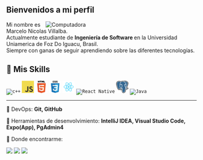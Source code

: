 ## Bienvenidos a mi perfil <strong></strong>

<img src="https://raw.githubusercontent.com/MicaelliMedeiros/micaellimedeiros/master/image/computer-illustration.png" min-width="400px" max-width="400px" width="400px" align="right" alt="Computadora">

<p align="left"> 
  Mi nombre es Marcelo Nicolas Villalba.
<br>
  Actualmente estudiante de <strong>Ingeniería de Software </strong>  en la Universidad Uniamerica de Foz Do Iguacu, Brasil.
<br>
Siempre con ganas de seguir aprendiendo sobre las diferentes tecnologías.
</p>

## 🚀 Mis Skills

<code><img height="32" src="https://upload.wikimedia.org/wikipedia/commons/thumb/1/18/ISO_C%2B%2B_Logo.svg/1822px-ISO_C%2B%2B_Logo.svg.png" alt="c++"/></code>
<code><img height="32" src="https://raw.githubusercontent.com/github/explore/80688e429a7d4ef2fca1e82350fe8e3517d3494d/topics/javascript/javascript.png" alt="Javascript"/></code>
<code><img height="32" src="https://raw.githubusercontent.com/github/explore/80688e429a7d4ef2fca1e82350fe8e3517d3494d/topics/html/html.png" alt="HTML5"/></code>
<code><img height="32" src="https://raw.githubusercontent.com/github/explore/80688e429a7d4ef2fca1e82350fe8e3517d3494d/topics/css/css.png" alt="CSS"/></code>
<code><img height="32" src="https://raw.githubusercontent.com/github/explore/80688e429a7d4ef2fca1e82350fe8e3517d3494d/topics/react/react.png" alt="React"/></code>
<code><img height="32" src="https://storage.googleapis.com/moravio-web/media/react_native_e0c7e12161/react_native_e0c7e12161.png" alt="React Native"/></code>
<code><img height="32" src="https://raw.githubusercontent.com/github/explore/80688e429a7d4ef2fca1e82350fe8e3517d3494d/topics/postgresql/postgresql.png" alt="PostegreSQL"/></code>
<code><img height="35" src="https://brandslogos.com/wp-content/uploads/images/large/java-logo-1.png" alt="Java"/></code>


---

<p align="left">
  🦄 DevOps: <strong> Git, GitHub</strong>
</p>
<p align="left">
  💼 Herramientas de desenvolvimiento: <strong>IntelliJ IDEA, Visual Studio Code, Expo(App), PgAdmin4 </strong>
</p>

<p align="left">
  💌 Donde encontrarme:
</p>

<p align="left">
  <a href="mailto:marcelonv011@gmail.com" alt="Gmail">
  <img src="https://img.shields.io/badge/-Gmail-FF0000?style=flat-square&labelColor=FF0000&logo=gmail&logoColor=white&link=marcelonv011@gmail.com" /></a>

  <a href="https://www.linkedin.com/in/marcelo-nicolas-villalba-83bb16269/" alt="Linkedin">
  <img src="https://img.shields.io/badge/-Linkedin-0e76a8?style=flat-square&logo=Linkedin&logoColor=white&link=LINK-DO-SEU-LINKEDIN" /></a>

  <a href="https://www.instagram.com/mnicolas11/" alt="Instagram">
  <img src="https://img.shields.io/badge/-Instagram-DF0174?style=flat-square&labelColor=DF0174&logo=instagram&logoColor=white&link=LINK-DO-SEU-INSTAGRAM"/></a>
</p>  
